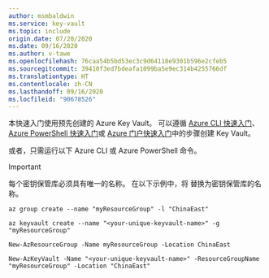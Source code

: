 ```yaml
---
author: msmbaldwin
ms.service: key-vault
ms.topic: include
origin.date: 07/20/2020
ms.date: 09/16/2020
ms.author: v-tawe
ms.openlocfilehash: 76caa54b5bd53ec3c9d64118e9301b596e2cfeb5
ms.sourcegitcommit: 39410f3ed7bdeafa1099ba5e9ec314b4255766df
ms.translationtype: HT
ms.contentlocale: zh-CN
ms.lasthandoff: 09/16/2020
ms.locfileid: "90678526"
---
```

本快速入门使用预先创建的 Azure Key Vault。 可以遵循 [Azure CLI 快速入门](/key-vault/general/quick-create-cli)、[Azure PowerShell 快速入门](/key-vault/general/quick-create-powershell)或 [Azure 门户快速入门](/key-vault/general/quick-create-portal)中的步骤创建 Key Vault。 

或者，只需运行以下 Azure CLI 或 Azure PowerShell 命令。

> [!Important]
> 每个密钥保管库必须具有唯一的名称。 在以下示例中，将 <your-unique-keyvault-name> 替换为密钥保管库的名称。

```azurecli
az group create --name "myResourceGroup" -l "ChinaEast"

az keyvault create --name "<your-unique-keyvault-name>" -g "myResourceGroup"
```

```azurepowershell
New-AzResourceGroup -Name myResourceGroup -Location ChinaEast

New-AzKeyVault -Name "<your-unique-keyvault-name>" -ResourceGroupName "myResourceGroup" -Location "ChinaEast"
```
